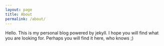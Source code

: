 ```yaml
---
layout: page
title: About
permalink: /about/
---
```

Hello. This is my personal blog powered by jekyll. I hope you will find what you are looking for. Perhaps you will find it here, who knows ;)

